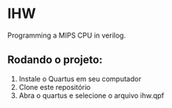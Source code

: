 # IHW
Programming a MIPS CPU in verilog.

## Rodando o projeto:
1. Instale o Quartus em seu computador
2. Clone este repositório
3. Abra o quartus e selecione o arquivo ihw.qpf
